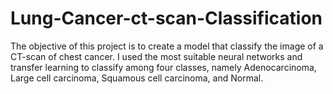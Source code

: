 # Lung-Cancer-ct-scan-Classification
The objective of this project is to create a model that classify the image of a CT-scan of chest cancer. I used the most suitable neural networks and transfer learning to classify among four classes, namely Adenocarcinoma, Large cell carcinoma, Squamous cell carcinoma, and Normal.
